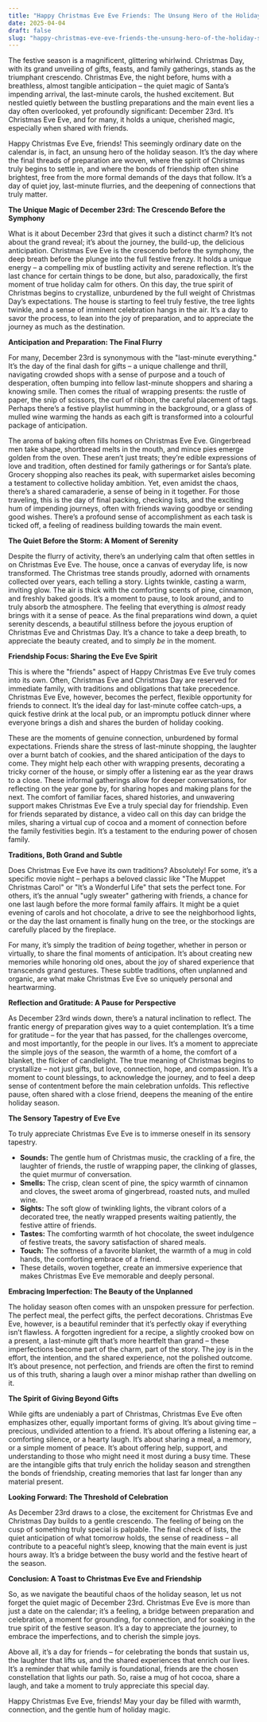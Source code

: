 ```yaml
---
title: "Happy Christmas Eve Eve Friends: The Unsung Hero of the Holiday Season"
date: 2025-04-04
draft: false
slug: "happy-christmas-eve-eve-friends-the-unsung-hero-of-the-holiday-season" 
---
```


The festive season is a magnificent, glittering whirlwind. Christmas Day, with its grand unveiling of gifts, feasts, and family gatherings, stands as the triumphant crescendo. Christmas Eve, the night before, hums with a breathless, almost tangible anticipation – the quiet magic of Santa’s impending arrival, the last-minute carols, the hushed excitement. But nestled quietly between the bustling preparations and the main event lies a day often overlooked, yet profoundly significant: December 23rd. It’s Christmas Eve Eve, and for many, it holds a unique, cherished magic, especially when shared with friends.

Happy Christmas Eve Eve, friends! This seemingly ordinary date on the calendar is, in fact, an unsung hero of the holiday season. It’s the day where the final threads of preparation are woven, where the spirit of Christmas truly begins to settle in, and where the bonds of friendship often shine brightest, free from the more formal demands of the days that follow. It’s a day of quiet joy, last-minute flurries, and the deepening of connections that truly matter.

**The Unique Magic of December 23rd: The Crescendo Before the Symphony**

What is it about December 23rd that gives it such a distinct charm? It’s not about the grand reveal; it’s about the journey, the build-up, the delicious anticipation. Christmas Eve Eve is the crescendo before the symphony, the deep breath before the plunge into the full festive frenzy. It holds a unique energy – a compelling mix of bustling activity and serene reflection. It’s the last chance for certain things to be done, but also, paradoxically, the first moment of true holiday calm for others. On this day, the true spirit of Christmas begins to crystallize, unburdened by the full weight of Christmas Day’s expectations. The house is starting to feel truly festive, the tree lights twinkle, and a sense of imminent celebration hangs in the air. It’s a day to savor the process, to lean into the joy of preparation, and to appreciate the journey as much as the destination.

**Anticipation and Preparation: The Final Flurry**

For many, December 23rd is synonymous with the "last-minute everything." It’s the day of the final dash for gifts – a unique challenge and thrill, navigating crowded shops with a sense of purpose and a touch of desperation, often bumping into fellow last-minute shoppers and sharing a knowing smile. Then comes the ritual of wrapping presents: the rustle of paper, the snip of scissors, the curl of ribbon, the careful placement of tags. Perhaps there’s a festive playlist humming in the background, or a glass of mulled wine warming the hands as each gift is transformed into a colourful package of anticipation.

The aroma of baking often fills homes on Christmas Eve Eve. Gingerbread men take shape, shortbread melts in the mouth, and mince pies emerge golden from the oven. These aren’t just treats; they’re edible expressions of love and tradition, often destined for family gatherings or for Santa’s plate. Grocery shopping also reaches its peak, with supermarket aisles becoming a testament to collective holiday ambition. Yet, even amidst the chaos, there’s a shared camaraderie, a sense of being in it together. For those traveling, this is the day of final packing, checking lists, and the exciting hum of impending journeys, often with friends waving goodbye or sending good wishes. There’s a profound sense of accomplishment as each task is ticked off, a feeling of readiness building towards the main event.

**The Quiet Before the Storm: A Moment of Serenity**

Despite the flurry of activity, there’s an underlying calm that often settles in on Christmas Eve Eve. The house, once a canvas of everyday life, is now transformed. The Christmas tree stands proudly, adorned with ornaments collected over years, each telling a story. Lights twinkle, casting a warm, inviting glow. The air is thick with the comforting scents of pine, cinnamon, and freshly baked goods. It’s a moment to pause, to look around, and to truly absorb the atmosphere. The feeling that everything is *almost* ready brings with it a sense of peace. As the final preparations wind down, a quiet serenity descends, a beautiful stillness before the joyous eruption of Christmas Eve and Christmas Day. It’s a chance to take a deep breath, to appreciate the beauty created, and to simply *be* in the moment.

**Friendship Focus: Sharing the Eve Eve Spirit**

This is where the "friends" aspect of Happy Christmas Eve Eve truly comes into its own. Often, Christmas Eve and Christmas Day are reserved for immediate family, with traditions and obligations that take precedence. Christmas Eve Eve, however, becomes the perfect, flexible opportunity for friends to connect. It’s the ideal day for last-minute coffee catch-ups, a quick festive drink at the local pub, or an impromptu potluck dinner where everyone brings a dish and shares the burden of holiday cooking.

These are the moments of genuine connection, unburdened by formal expectations. Friends share the stress of last-minute shopping, the laughter over a burnt batch of cookies, and the shared anticipation of the days to come. They might help each other with wrapping presents, decorating a tricky corner of the house, or simply offer a listening ear as the year draws to a close. These informal gatherings allow for deeper conversations, for reflecting on the year gone by, for sharing hopes and making plans for the next. The comfort of familiar faces, shared histories, and unwavering support makes Christmas Eve Eve a truly special day for friendship. Even for friends separated by distance, a video call on this day can bridge the miles, sharing a virtual cup of cocoa and a moment of connection before the family festivities begin. It’s a testament to the enduring power of chosen family.

**Traditions, Both Grand and Subtle**

Does Christmas Eve Eve have its own traditions? Absolutely! For some, it’s a specific movie night – perhaps a beloved classic like "The Muppet Christmas Carol" or "It’s a Wonderful Life" that sets the perfect tone. For others, it’s the annual "ugly sweater" gathering with friends, a chance for one last laugh before the more formal family affairs. It might be a quiet evening of carols and hot chocolate, a drive to see the neighborhood lights, or the day the last ornament is finally hung on the tree, or the stockings are carefully placed by the fireplace.

For many, it’s simply the tradition of *being* together, whether in person or virtually, to share the final moments of anticipation. It’s about creating new memories while honoring old ones, about the joy of shared experience that transcends grand gestures. These subtle traditions, often unplanned and organic, are what make Christmas Eve Eve so uniquely personal and heartwarming.

**Reflection and Gratitude: A Pause for Perspective**

As December 23rd winds down, there’s a natural inclination to reflect. The frantic energy of preparation gives way to a quiet contemplation. It’s a time for gratitude – for the year that has passed, for the challenges overcome, and most importantly, for the people in our lives. It’s a moment to appreciate the simple joys of the season, the warmth of a home, the comfort of a blanket, the flicker of candlelight. The true meaning of Christmas begins to crystallize – not just gifts, but love, connection, hope, and compassion. It’s a moment to count blessings, to acknowledge the journey, and to feel a deep sense of contentment before the main celebration unfolds. This reflective pause, often shared with a close friend, deepens the meaning of the entire holiday season.

**The Sensory Tapestry of Eve Eve**

To truly appreciate Christmas Eve Eve is to immerse oneself in its sensory tapestry.

* **Sounds:** The gentle hum of Christmas music, the crackling of a fire, the laughter of friends, the rustle of wrapping paper, the clinking of glasses, the quiet murmur of conversation.
* **Smells:** The crisp, clean scent of pine, the spicy warmth of cinnamon and cloves, the sweet aroma of gingerbread, roasted nuts, and mulled wine.
* **Sights:** The soft glow of twinkling lights, the vibrant colors of a decorated tree, the neatly wrapped presents waiting patiently, the festive attire of friends.
* **Tastes:** The comforting warmth of hot chocolate, the sweet indulgence of festive treats, the savory satisfaction of shared meals.
* **Touch:** The softness of a favorite blanket, the warmth of a mug in cold hands, the comforting embrace of a friend.
* These details, woven together, create an immersive experience that makes Christmas Eve Eve memorable and deeply personal.

**Embracing Imperfection: The Beauty of the Unplanned**

The holiday season often comes with an unspoken pressure for perfection. The perfect meal, the perfect gifts, the perfect decorations. Christmas Eve Eve, however, is a beautiful reminder that it’s perfectly okay if everything isn’t flawless. A forgotten ingredient for a recipe, a slightly crooked bow on a present, a last-minute gift that’s more heartfelt than grand – these imperfections become part of the charm, part of the story. The joy is in the effort, the intention, and the shared experience, not the polished outcome. It’s about presence, not perfection, and friends are often the first to remind us of this truth, sharing a laugh over a minor mishap rather than dwelling on it.

**The Spirit of Giving Beyond Gifts**

While gifts are undeniably a part of Christmas, Christmas Eve Eve often emphasizes other, equally important forms of giving. It’s about giving time – precious, undivided attention to a friend. It’s about offering a listening ear, a comforting silence, or a hearty laugh. It’s about sharing a meal, a memory, or a simple moment of peace. It’s about offering help, support, and understanding to those who might need it most during a busy time. These are the intangible gifts that truly enrich the holiday season and strengthen the bonds of friendship, creating memories that last far longer than any material present.

**Looking Forward: The Threshold of Celebration**

As December 23rd draws to a close, the excitement for Christmas Eve and Christmas Day builds to a gentle crescendo. The feeling of being on the cusp of something truly special is palpable. The final check of lists, the quiet anticipation of what tomorrow holds, the sense of readiness – all contribute to a peaceful night’s sleep, knowing that the main event is just hours away. It’s a bridge between the busy world and the festive heart of the season.

**Conclusion: A Toast to Christmas Eve Eve and Friendship**

So, as we navigate the beautiful chaos of the holiday season, let us not forget the quiet magic of December 23rd. Christmas Eve Eve is more than just a date on the calendar; it’s a feeling, a bridge between preparation and celebration, a moment for grounding, for connection, and for soaking in the true spirit of the festive season. It’s a day to appreciate the journey, to embrace the imperfections, and to cherish the simple joys.

Above all, it’s a day for friends – for celebrating the bonds that sustain us, the laughter that lifts us, and the shared experiences that enrich our lives. It’s a reminder that while family is foundational, friends are the chosen constellation that lights our path. So, raise a mug of hot cocoa, share a laugh, and take a moment to truly appreciate this special day.

Happy Christmas Eve Eve, friends! May your day be filled with warmth, connection, and the gentle hum of holiday magic.